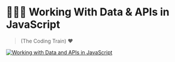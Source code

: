# 👨🏻‍💻 Working With Data &amp; APIs in JavaScript 
> (The Coding Train) ❤️

[![Working with Data and APIs in JavaScript](https://img.youtube.com/vi/DbcLg8nRWEg/0.jpg)](https://www.youtube.com/playlist?list=PLRqwX-V7Uu6YxDKpFzf_2D84p0cyk4T7X)
